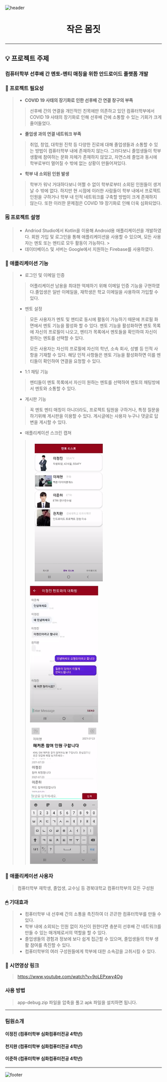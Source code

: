 ![header](https://capsule-render.vercel.app/api?type=soft&color=F7F3E9&height=120&text=KNU_SW_Hackathon&&animation=fadeIn&&fontSize=40)

# <p align="center">작은 몸짓</p>
------------
## 💡 프로젝트 주제
### **컴퓨터학부 선후배 간 멘토-멘티 매칭을 위한 안드로이드 플랫폼 개발**
   
   
### 📌 프로젝트 필요성
> + **COVID 19 사태의 장기화로 인한 선후배 간 연결 창구의 부족**
>> 선후배 간의 연결을 개인적인 친목에만 의존하고 있던 컴퓨터학부에서 COVID 19 사태의 장기화로 인해 선후배 간에 소통할 수 있는 기회가 크게 줄어들었다. 
>
> + **졸업생 과의 연결 네트워크 부족**
>> 취업, 창업, 대학원 진학 등 다양한 진로에 대해 졸업생들과 소통할 수 있는 방법이 컴퓨터학부 내에 존재하지 않는다. 그러다보니 졸업생들이 학부 생활에 참여하는 문화 자체가 존재하지 않았고, 자연스레 졸업과 동시에 학부로부터 멀어질 수 밖에 없는 상황이 만들어져있다.
>
> + **학부 내 소외된 인원 발생**
>> 학부가 워낙 거대하다보니 어쩔 수 없이 학부로부터 소외된 인원들이 생겨날 수 밖에 없다. 하지만 현 시점에 이러한 사람들이 학부 내에서 프로젝트 인원을 구하거나 학부 내 인적 네트워크를 구축할 방법이 크게 존재하지 않는다. 또한 이러한 문제점은 COVID 19 장기화로 인해 더욱 심화되었다.

### 🗒 프로젝트 설명
> + Andriod Studio에서 Kotlin을 이용해 Android용 애플리케이션을 개발하였다. 회원 가입 및 로그인을 통해 애플리케이션을 사용할 수 있으며, 모든 사용자는 멘토 또는 멘티로 모두 활동이 가능하다. >    
> + 데이터베이스 및 서버는 Google에서 지원하는 Firebase를 사용하였다.

### 📖 애플리케이션 기능
> + 로그인 및 이메일 인증
>> 어플리케이션 남용을 최대한 억제하기 위해 이메일 인증 기능을 구현하였다.졸업생은 일반 이메일을, 재학생은 학교 이메일을 사용하여 가입할 수 있다.
>
> + 멘토 설정
>> 모든 사용자가 멘토 및 멘티로 동시에 활동이 가능하기 때문에 프로필 화면에서 멘토 기능을 활성화 할 수 있다. 멘토 기능을 활성화하면 멘토 목록에 자신의 프로필이 나오고, 멘티가 목록에서 멘토들을 확인하여 자신이 원하는 멘토를 선택할 수 있다.     
>>      
>> 모든 사용자는 자신의 프로필에 자신의 학년, 소속 회사, 성별 등 인적 사항을 기재할 수 있다. 해당 인적 사항들은 멘토 기능을 활성화하면 이를 멘티들이 확인하여 연결을 요청할 수 있다.    
>
> + 1:1 채팅 기능
>> 멘티들이 멘토 목록에서 자신이 원하는 멘토를 선택하여 멘토의 채팅방에서 멘토와 소통할 수 있다.     
>
> + 게시판 기능
>> 꼭 멘토 멘티 매칭이 아니더라도, 프로젝트 팀원을 구하거나, 특정 질문을 하기위해 게시판을 이용할 수 있다. 게시글에는 사용자 누구나 댓글로 답변을 게시할 수 있다.
>
> + 애플리케이션 스크린 캡쳐    
>> &nbsp;&nbsp;&nbsp;&nbsp;![img1](./img/mentor%20list.PNG)&nbsp;&nbsp;&nbsp;&nbsp;&nbsp;&nbsp;
>> ![img2](./img/chat.PNG)&nbsp;&nbsp;&nbsp;&nbsp;&nbsp;&nbsp;
>> ![img3](./img/board.PNG)&nbsp;&nbsp;&nbsp;&nbsp;&nbsp;&nbsp;


### 💊 애플리케이션 사용자
> 컴퓨터학부 재학생, 졸업생, 교수님 등 경북대학교 컴퓨터학부의 모든 구성원

### 🖱 기대효과
> + 컴퓨터학부 내 선후배 간의 소통을 촉진하여 더 끈끈한 컴퓨터학부를 만들 수 있다.    
> + 학부 내에 소외되는 인원 없이 자신이 원한다면 충분히 선후배 간 네트워크를 만들 수 있는 매개체로서의 역할을 할 수 있다.    
> + 졸업생들의 경험과 정보에 보다 쉽게 접근할 수 있으며, 졸업생들의 학부 생활 참여를 촉진할 수 있다.     
> + 컴퓨터학부의 여러 구성원들에게 학부에 대한 소속감을 고취시킬 수 있다.


### 🎥 시연영상 링크
> https://www.youtube.com/watch?v=9oLEPxwy4Og

### 사용 방법
> app-debug.zip 파일을 압축을 풀고 apk 파일을 설치하면 됩니다.

------------
### 팀원소개
#### 이정진 (컴퓨터학부 심화컴퓨터전공 4학년)   
#### 천지완 (컴퓨터학부 심화컴퓨터전공 4학년)   
#### 이준하 (컴퓨터학부 심화컴퓨터전공 4학년)   
------------
      
      

![footer](https://capsule-render.vercel.app/api?type=soft&color=F7F3E9&height=80&text=Thank_You&&animation=fadeIn&&fontSize=40)

